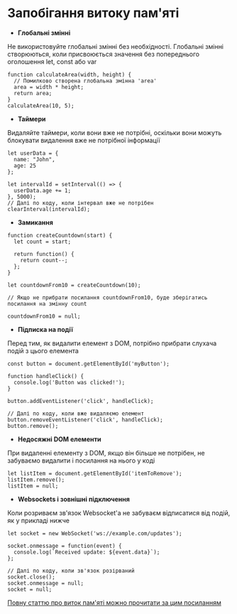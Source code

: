 # Запобігання витоку пам'яті

- **Глобальні змінні**

Не використовуйте глобальні змінні без необхідності. Глобальні змінні створюються, коли присвоюється значення без попереднього оголошення let, const або var


```
function calculateArea(width, height) {
  // Помилково створена глобальна змінна 'area'
  area = width * height; 
  return area;
}
calculateArea(10, 5);
```

- **Таймери**

Видаляйте таймери, коли вони вже не потрібні, оскільки вони можуть блокувати видалення вже не потрібної інформації

```
let userData = {
  name: "John",
  age: 25
};

let intervalId = setInterval(() => {
  userData.age += 1;
}, 5000);
// Далі по коду, коли інтервал вже не потрібен
clearInterval(intervalId);
```

- **Замикання**

```
function createCountdown(start) {
  let count = start;

  return function() {
    return count--;
  };
}

let countdownFrom10 = createCountdown(10);

// Якщо не прибрати посилання countdownFrom10, буде зберігатись посилання на змінну count

countdownFrom10 = null;
```

- **Підписка на події**

Перед тим, як видалити елемент з DOM, потрібно прибрати слухача подій з цього елемента

```
const button = document.getElementById('myButton');

function handleClick() {
  console.log('Button was clicked!');
}

button.addEventListener('click', handleClick);

// Далі по коду, коли вже видаляємо елемент
button.removeEventListener('click', handleClick);
button.remove();
```

- **Недосяжні DOM елементи**

При видаленні елементу з DOM, якщо він більше не потрібен, не забуваємо видалити і посилання на нього у коді

```
let listItem = document.getElementById('itemToRemove');
listItem.remove();
listItem = null;
```

- **Websockets і зовнішні підключення**

Коли розриваєм зв'язок Websocket'а не забуваєм відписатися від подій, як у прикладі нижче

```
let socket = new WebSocket('ws://example.com/updates');

socket.onmessage = function(event) {
  console.log(`Received update: ${event.data}`);
};

// Далі по коду, коли зв'язок розірваний
socket.close();
socket.onmessage = null;
socket = null;
```

[Повну статтю про виток пам'яті можно прочитати за цим посиланням](https://blog.stackademic.com/your-js-app-is-leaking-memory-and-you-dont-know-914e64ed07c7)